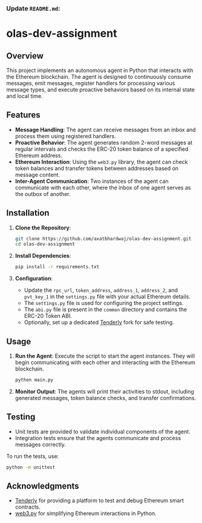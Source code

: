 ### Update `README.md`:

# olas-dev-assignment

## Overview

This project implements an autonomous agent in Python that interacts with the Ethereum blockchain. The agent is designed to continuously consume messages, emit messages, register handlers for processing various message types, and execute proactive behaviors based on its internal state and local time.

## Features

- **Message Handling**: The agent can receive messages from an inbox and process them using registered handlers.
- **Proactive Behavior**: The agent generates random 2-word messages at regular intervals and checks the ERC-20 token balance of a specified Ethereum address.
- **Ethereum Interaction**: Using the `web3.py` library, the agent can check token balances and transfer tokens between addresses based on message content.
- **Inter-Agent Communication**: Two instances of the agent can communicate with each other, where the inbox of one agent serves as the outbox of another.

## Installation

1. **Clone the Repository**:

   ```bash
   git clone https://github.com/axatbhardwaj/olas-dev-assignment.git
   cd olas-dev-assignment
   ```

2. **Install Dependencies**:

   ```bash
   pip install -r requirements.txt
   ```

3. **Configuration**:
   - Update the `rpc_url`, `token_address`, `address_1`, `address_2`, and `pvt_key_1` in the `settings.py` file with your actual Ethereum details.
   - The `settings.py` file is used for configuring the project settings.
   - The `abi.py` file is present in the `common` directory and contains the ERC-20 Token ABI.
   - Optionally, set up a dedicated [Tenderly](https://tenderly.co/) fork for safe testing.

## Usage

1. **Run the Agent**:
   Execute the script to start the agent instances. They will begin communicating with each other and interacting with the Ethereum blockchain.

   ```bash
   python main.py
   ```

2. **Monitor Output**:
   The agents will print their activities to stdout, including generated messages, token balance checks, and transfer confirmations.

## Testing

- Unit tests are provided to validate individual components of the agent.
- Integration tests ensure that the agents communicate and process messages correctly.

To run the tests, use:

```bash
python -m unittest
```

## Acknowledgments

- [Tenderly](https://tenderly.co/) for providing a platform to test and debug Ethereum smart contracts.
- [web3.py](https://web3py.readthedocs.io/en/stable/) for simplifying Ethereum interactions in Python.
